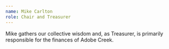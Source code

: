 ```yaml
---
name: Mike Carlton
role: Chair and Treasurer
---
```


Mike gathers our collective wisdom and, as Treasurer, is primarily
responsible for the finances of Adobe Creek.
